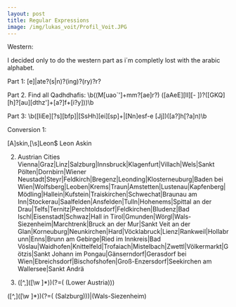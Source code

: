 ```yaml
---
layout: post
title: Regular Expressions
image: /img/lukas_voit/Profil_Voit.JPG
---
```


Western:

I decided only to do the western part as i´m completly lost with the arabic alphabet.

Part 1:
[e]|ate?(s|n)?(ing)?(ry)?r?

Part 2. Find all Qadhdhafis:
\b((M[uao`']+mm?[ae]r?) ([aAeE][lI][- ])?([GKQ][h]?[au][dthz']+[a?]f+[i?y]))\b

Part 3:
\b([IiEe][?s][bfp]|[SsHh][ei][sp]+|[Nn]esf-e [Jj])([a?]h[?a]n)\b

Conversion 1:

[A]skin\,[\s]Leon$
Leon Askin

2. Austrian Cities
Vienna|Graz|Linz|Salzburg|Innsbruck|Klagenfurt|Villach|Wels|Sankt Pölten|Dornbirn|Wiener Neustadt|Steyr|Feldkirch|Bregenz|Leonding|Klosterneuburg|Baden bei Wien|Wolfsberg|Leoben|Krems|Traun|Amstetten|Lustenau|Kapfenberg|Mödling|Hallein|Kufstein|Traiskirchen|Schwechat|Braunau am Inn|Stockerau|Saalfelden|Ansfelden|Tulln|Hohenems|Spittal an der Drau|Telfs|Ternitz|Perchtoldsdorf|Feldkirchen|Bludenz|Bad Ischl|Eisenstadt|Schwaz|Hall in Tirol|Gmunden|Wörgl|Wals-Siezenheim|Marchtrenk|Bruck an der Mur|Sankt Veit an der Glan|Korneuburg|Neunkirchen|Hard|Vöcklabruck|Lienz|Rankweil|Hollabrunn|Enns|Brunn am Gebirge|Ried im Innkreis|Bad Vöslau|Waidhofen|Knittelfeld|Trofaiach|Mistelbach|Zwettl|Völkermarkt|Götzis|Sankt Johann im Pongau|Gänserndorf|Gerasdorf bei Wien|Ebreichsdorf|Bischofshofen|Groß-Enzersdorf|Seekirchen am Wallersee|Sankt Andrä


3. ([^,]([\w ]*))(?=( \(Lower Austria\)))

([^,]([\w ]*))(?=( \(Salzburg\)))|(Wals-Siezenheim)

